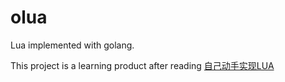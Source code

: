 # olua

Lua implemented with golang.

This project is a learning product after reading [自己动手实现LUA](https://book.douban.com/subject/30348061/)